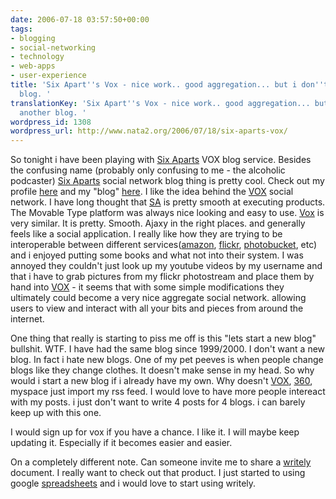 ```yaml
---
date: 2006-07-18 03:57:50+00:00
tags:
- blogging
- social-networking
- technology
- web-apps
- user-experience
title: 'Six Apart''s Vox - nice work.. good aggregation... but i don''t want another
  blog. '
translationKey: 'Six Apart''s Vox - nice work.. good aggregation... but i don''t want
  another blog. '
wordpress_id: 1308
wordpress_url: http://www.nata2.org/2006/07/18/six-aparts-vox/
---
```


So tonight i have been playing with <a href="http://www.sixapart.com/">Six Aparts</a> VOX blog service. Besides the confusing name (probably only confusing to me - the alcoholic podcaster) <a href="http://www.sixapart.com/">Six Aparts</a>  social network blog thing is pretty cool. Check out my profile <a href="http://nata2.vox.com/profile/">here</a> and my "blog" <a href="http://nata2.vox.com/profile/">here</a>. I like the idea behind the <a href="http://www.vox.com/">VOX</a> social network. I have long thought that <a href="http://www.sixapart.com/">SA</a> is pretty smooth at executing products. The Movable Type platform was always nice looking and easy to use. <a href="http://www.vox.com/">Vox</a> is very similar. It is pretty. Smooth. Ajaxy in the right places. and generally feels like a social application. I really like how they are trying to be interoperable between different services(<a href="http://www.amazon.com">amazon</a>, <a href="http://www.flickr.com">flickr</a>, <a href="http://www.photobucket.com">photobucket</a>, etc) and i enjoyed putting some books and what not into their system. I was annoyed they couldn't just look up my youtube videos by my username and that i have to grab pictures from my flickr photostream and place them by hand into <a href="http://www.vox.com/">VOX</a> - it seems that with some simple modifications they ultimately could become a very nice aggregate social network. allowing users to view and interact with all your bits and pieces from around the internet.

One thing that really is starting to piss me off is this "lets start a new blog" bullshit. WTF. I have had the same blog since 1999/2000. I don't want a new blog. In fact i hate new blogs. One of my pet peeves is when people change blogs like they change clothes. It doesn't make sense in my head. So why would i start a new blog if i already have my own. Why doesn't <a href="http://www.vox.com/">VOX</a>, <a href="http://360.yahoo.com">360</a>, myspace just import my rss feed. I would love to have more people intereact with my posts. i just don't want to write 4 posts for 4 blogs. i can barely keep up with this one.

I would sign up for vox if you have a chance. I like it. I will maybe keep updating it. Especially if it becomes easier and easier.

On a completely different note. Can someone invite me to share a <a href="http://www.writely.com/">writely</a> document. I really want to check out that product. I just started to using google <a href="http://spreadsheets.google.com">spreadsheets</a> and i would love to start using writely.